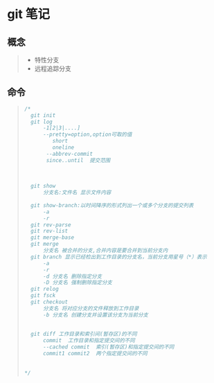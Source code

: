 # git 笔记
## 概念

>* 特性分支
>* 远程追踪分支



## 命令

>
>
>```java
>/*
>	git init
>	git log
>		-1[2|3|....]
>		--pretty=option,option可取的值
>          short
>          oneline
>        --abbrev-commit
>        since..until  提交范围
>		
>			
>		
>	git show
>		分支名:文件名 显示文件内容
>		
>	git show-branch:以时间降序的形式列出一个或多个分支的提交列表
>		-a
>		-r
>	git rev-parse
>	git rev-list
>	git merge-base
>	git merge
>		分支名 被合并的分支,合并内容是要合并到当前分支内
>	git branch 显示已经检出到工作目录的分支名，当前分支用星号（*）表示
>		-a
>		-r
>		-d 分支名 删除指定分支
>		-D 分支名 强制删除指定分支
>	git relog
>	git fsck
>	git checkout
>		分支名 将对应分支的文件释放到工作目录
>		-b 分支名 创建分支并设置该分支为当前分支
>		
>		
>	git diff 工作目录和索引间(暂存区)的不同
>		commit  工作目录和指定提交间的不同
>		--cached commit  索引(暂存区)和指定提交间的不同
>		commit1 commit2  两个指定提交间的不同
>		
>	
>*/
>```
>
>